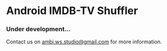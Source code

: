 # Android IMDB-TV Shuffler

### Under development...  
Contact us on ambi.ws.studio@gmail.com for more information.
